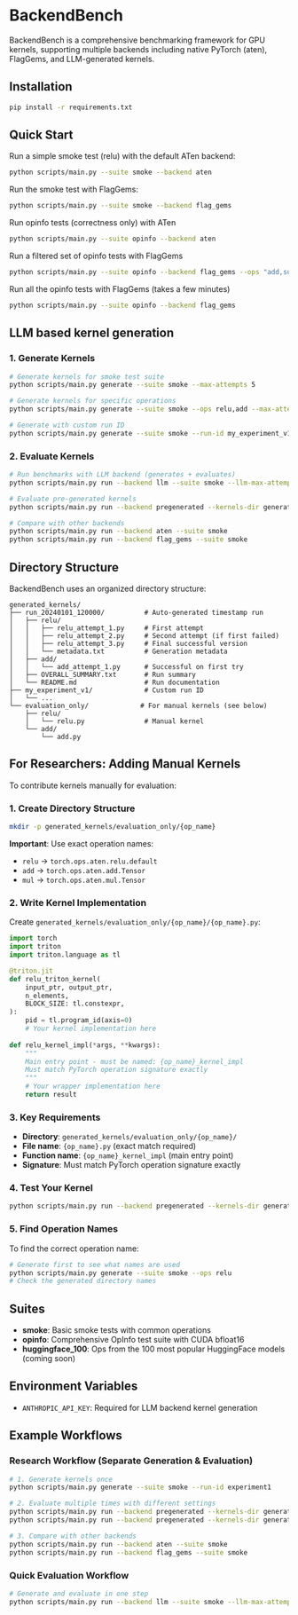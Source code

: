 # BackendBench

BackendBench is a comprehensive benchmarking framework for GPU kernels, supporting multiple backends including native PyTorch (aten), FlagGems, and LLM-generated kernels.

## Installation

```bash
pip install -r requirements.txt
```

## Quick Start

Run a simple smoke test (relu) with the default ATen backend:
```bash
python scripts/main.py --suite smoke --backend aten
```

Run the smoke test with FlagGems:
```bash
python scripts/main.py --suite smoke --backend flag_gems
```

Run opinfo tests (correctness only) with ATen
```bash
python scripts/main.py --suite opinfo --backend aten
```

Run a filtered set of opinfo tests with FlagGems
```bash
python scripts/main.py --suite opinfo --backend flag_gems --ops "add,sub"
```

Run all the opinfo tests with FlagGems (takes a few minutes)
```bash
python scripts/main.py --suite opinfo --backend flag_gems
```

## LLM based kernel generation

### 1. Generate Kernels

```bash
# Generate kernels for smoke test suite
python scripts/main.py generate --suite smoke --max-attempts 5

# Generate kernels for specific operations
python scripts/main.py generate --suite smoke --ops relu,add --max-attempts 3

# Generate with custom run ID
python scripts/main.py generate --suite smoke --run-id my_experiment_v1
```

### 2. Evaluate Kernels

```bash
# Run benchmarks with LLM backend (generates + evaluates)
python scripts/main.py run --backend llm --suite smoke --llm-max-attempts 5

# Evaluate pre-generated kernels
python scripts/main.py run --backend pregenerated --kernels-dir generated_kernels/run_20240101_120000 --suite smoke

# Compare with other backends
python scripts/main.py run --backend aten --suite smoke
python scripts/main.py run --backend flag_gems --suite smoke
```

## Directory Structure

BackendBench uses an organized directory structure:

```
generated_kernels/
├── run_20240101_120000/          # Auto-generated timestamp run
│   ├── relu/
│   │   ├── relu_attempt_1.py     # First attempt
│   │   ├── relu_attempt_2.py     # Second attempt (if first failed)
│   │   ├── relu_attempt_3.py     # Final successful version
│   │   └── metadata.txt          # Generation metadata
│   ├── add/
│   │   └── add_attempt_1.py      # Successful on first try
│   ├── OVERALL_SUMMARY.txt       # Run summary
│   └── README.md                 # Run documentation
├── my_experiment_v1/             # Custom run ID
│   └── ...
└── evaluation_only/             # For manual kernels (see below)
    ├── relu/
    │   └── relu.py               # Manual kernel
    └── add/
        └── add.py
```

## For Researchers: Adding Manual Kernels

To contribute kernels manually for evaluation:

### 1. Create Directory Structure

```bash
mkdir -p generated_kernels/evaluation_only/{op_name}
```

**Important**: Use exact operation names:
- `relu` → `torch.ops.aten.relu.default`
- `add` → `torch.ops.aten.add.Tensor`
- `mul` → `torch.ops.aten.mul.Tensor`

### 2. Write Kernel Implementation

Create `generated_kernels/evaluation_only/{op_name}/{op_name}.py`:

```python
import torch
import triton
import triton.language as tl

@triton.jit
def relu_triton_kernel(
    input_ptr, output_ptr,
    n_elements,
    BLOCK_SIZE: tl.constexpr,
):
    pid = tl.program_id(axis=0)
    # Your kernel implementation here
    
def relu_kernel_impl(*args, **kwargs):
    """
    Main entry point - must be named: {op_name}_kernel_impl
    Must match PyTorch operation signature exactly
    """
    # Your wrapper implementation here
    return result
```

### 3. Key Requirements

- **Directory**: `generated_kernels/evaluation_only/{op_name}/`
- **File name**: `{op_name}.py` (exact match required)
- **Function name**: `{op_name}_kernel_impl` (main entry point)
- **Signature**: Must match PyTorch operation signature exactly

### 4. Test Your Kernel

```bash
python scripts/main.py run --backend pregenerated --kernels-dir generated_kernels/evaluation_only --ops {op_name}
```

### 5. Find Operation Names

To find the correct operation name:

```bash
# Generate first to see what names are used
python scripts/main.py generate --suite smoke --ops relu
# Check the generated directory names
```

## Suites

- **smoke**: Basic smoke tests with common operations
- **opinfo**: Comprehensive OpInfo test suite with CUDA bfloat16
- **huggingface_100**: Ops from the 100 most popular HuggingFace models (coming soon)


## Environment Variables

- `ANTHROPIC_API_KEY`: Required for LLM backend kernel generation

## Example Workflows

### Research Workflow (Separate Generation & Evaluation)

```bash
# 1. Generate kernels once
python scripts/main.py generate --suite smoke --run-id experiment1

# 2. Evaluate multiple times with different settings
python scripts/main.py run --backend pregenerated --kernels-dir generated_kernels/experiment1 --suite smoke
python scripts/main.py run --backend pregenerated --kernels-dir generated_kernels/experiment1 --ops relu,add

# 3. Compare with other backends
python scripts/main.py run --backend aten --suite smoke
python scripts/main.py run --backend flag_gems --suite smoke
```

### Quick Evaluation Workflow

```bash
# Generate and evaluate in one step
python scripts/main.py run --backend llm --suite smoke --llm-max-attempts 5
```
